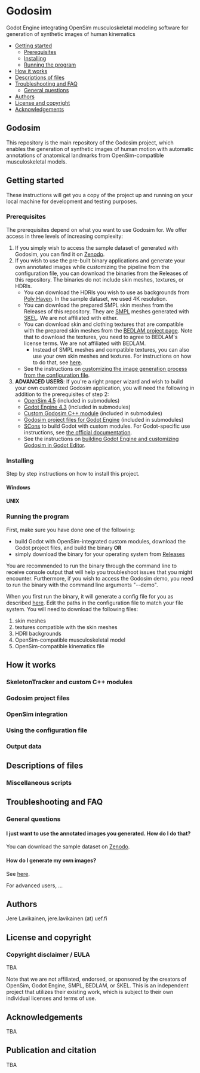 # Godosim
Godot Engine integrating OpenSim musculoskeletal modeling software for generation of synthetic images of human kinematics 

- [Getting started](#getting-started)
  * [Prerequisites](#prerequisites)
  * [Installing](#installing)
  * [Running the program](#running-the-program)
- [How it works](#how-it-works)
- [Descriptions of files](#descriptions-of-files)
- [Troubleshooting and FAQ](#troubleshooting-and-faq)
  * [General questions](#general-questions)
- [Authors](#authors)
- [License and copyright](#license-and-copyright)
- [Acknowledgements](#acknowledgements)
<!-- toc -->


## Godosim
This repository is the main repository of the Godosim project, which enables the generation of synthetic images of human motion with automatic annotations of anatomical landmarks from OpenSim-compatible musculoskeletal models.

## Getting started
These instructions will get you a copy of the project up and running on your local machine for development and testing purposes.

### Prerequisites

The prerequisites depend on what you want to use Godosim for. We offer access in three levels of increasing complexity:
1. If you simply wish to access the sample dataset of generated with Godosim, you can find it on [Zenodo](MISSING).
2. If you wish to use the pre-built binary applications and generate your own annotated images while customizing the pipeline from the configuration file, you can download the binaries from the Releases of this repository. The binaries do not include skin meshes, textures, or HDRIs.
   - You can download the HDRIs you wish to use as backgrounds from [Poly Haven](https://polyhaven.com/hdris). In the sample dataset, we used 4K resolution.
   - You can download the prepared SMPL skin meshes from the Releases of this repository. They are [SMPL](https://smpl.is.tue.mpg.de/) meshes generated with [SKEL](https://skel.is.tue.mpg.de/). We are not affiliated with either.
   - You can download skin and clothing textures that are compatible with the prepared skin meshes from the [BEDLAM project page](https://bedlam.is.tue.mpg.de/). Note that to download the textures, you need to agree to BEDLAM's license terms. We are not affiliated with BEDLAM.
     - Instead of SMPL meshes and compatible textures, you can also use your own skin meshes and textures. For instructions on how to do that, see [here](MISSING).
   - See the instructions on [customizing the image generation process from the configuration file](MISSING).
3. **ADVANCED USERS**: If you're a right proper wizard and wish to build your own customized Godosim application, you will need the following in addition to the prerequisites of step 2:
   - [OpenSim 4.5](https://github.com/opensim-org/opensim-core/tree/opensim_451) (included in submodules)
   - [Godot Engine 4.3](https://github.com/godotengine/godot/tree/4.3) (included in submodules)
   - [Custom Godosim C++ module](https://github.com/jerela/godosim-cpp-modules) (included in submodules)
   - [Godosim project files for Godot Engine](https://github.com/jerela/godosim-project-files) (included in submodules)
   - [SCons](https://scons.org/) to build Godot with custom modules. For Godot-specific use instructions, see [the official documentation](https://docs.godotengine.org/en/stable/contributing/development/compiling/introduction_to_the_buildsystem.html).
   - See the instructions on [building Godot Engine and customizing Godosim in Godot Editor](MISSING).


### Installing

Step by step instructions on how to install this project.

#### Windows

#### UNIX

### Running the program

First, make sure you have done one of the following:
- build Godot with OpenSim-integrated custom modules, download the Godot project files, and build the binary **OR**
- simply download the binary for your operating system from [Releases](MISSING)

You are recommended to run the binary through the command line to receive console output that will help you troubleshoot issues that you might encounter. Furthermore, if you wish to access the Godosim demo, you need to run the binary with the command line arguments "--demo".

When you first run the binary, it will generate a config file for you as described [here](/docs/CONFIGURATION.md). Edit the paths in the configuration file to match your file system. You will need to download the following files:
1. skin meshes
2. textures compatible with the skin meshes
3. HDRI backgrounds
4. OpenSim-compatible musculoskeletal model
5. OpenSim-compatible kinematics file

## How it works

### SkeletonTracker and custom C++ modules

### Godosim project files

### OpenSim integration

### Using the configuration file

### Output data

## Descriptions of files

### Miscellaneous scripts

## Troubleshooting and FAQ

### General questions

#### I just want to use the annotated images you generated. How do I do that?

You can download the sample dataset on [Zenodo](MISSING).

#### How do I generate my own images?

See [here](MISSING).

For advanced users, ...

## Authors

Jere Lavikainen, jere.lavikainen (at) uef.fi

## License and copyright

### Copyright disclaimer / EULA

TBA

Note that we are not affiliated, endorsed, or sponsored by the creators of OpenSim, Godot Engine, SMPL, BEDLAM, or SKEL. This is an independent project that utilizes their existing work, which is subject to their own individual licenses and terms of use.

## Acknowledgements

TBA

## Publication and citation

TBA
